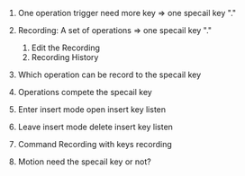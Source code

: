 
1. One operation trigger need more key => one specail key "."
2. Recording: A set of operations => one specail key "."

    1. Edit the Recording
    2. Recording History

1. Which operation can be record to the specail key
2. Operations compete the specail key
3. Enter insert mode open insert key listen
4. Leave insert mode delete insert key listen
5. Command Recording with keys recording

6. Motion need the specail key or not?
